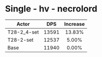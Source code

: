 # Single - hv - necrolord
| Actor | DPS | Increase |
|---|:---:|:---:|
|T28-2_4-set|13591|13.83%|
|T28-2-set|12537|5.00%|
|Base|11940|0.00%|
